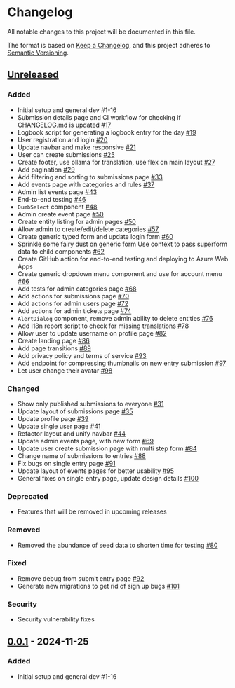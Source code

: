 # Changelog

All notable changes to this project will be documented in this file.

The format is based on [Keep a Changelog](https://keepachangelog.com/en/1.0.0/),
and this project adheres to [Semantic Versioning](https://semver.org/spec/v2.0.0.html).

## [Unreleased]

### Added

- Initial setup and general dev #1-16
- Submission details page and CI workflow for checking if CHANGELOG.md is updated
  [#17](https://github.com/thejoltjoker/kreacon/pull/17)
- Logbook script for generating a logbook entry for the day
  [#19](https://github.com/thejoltjoker/kreacon/pull/19)
- User registration and login
  [#20](https://github.com/thejoltjoker/kreacon/pull/20)
- Update navbar and make responsive
  [#21](https://github.com/thejoltjoker/kreacon/pull/21)
- User can create submissions
  [#25](https://github.com/thejoltjoker/kreacon/pull/25)
- Create footer, use ollama for translation, use flex on main layout
  [#27](https://github.com/thejoltjoker/kreacon/pull/27)
- Add pagination
  [#29](https://github.com/thejoltjoker/kreacon/pull/29)
- Add filtering and sorting to submissions page
  [#33](https://github.com/thejoltjoker/kreacon/pull/33)
- Add events page with categories and rules
  [#37](https://github.com/thejoltjoker/kreacon/pull/37)
- Admin list events page
  [#43](https://github.com/thejoltjoker/kreacon/pull/43)
- End-to-end testing
  [#46](https://github.com/thejoltjoker/kreacon/pull/46)
- `DumbSelect` component
  [#48](https://github.com/thejoltjoker/kreacon/pull/48)
- Admin create event page
  [#50](https://github.com/thejoltjoker/kreacon/pull/50)
- Create entity listing for admin pages
  [#50](https://github.com/thejoltjoker/kreacon/pull/50)
- Allow admin to create/edit/delete categories
  [#57](https://github.com/thejoltjoker/kreacon/pull/57)
- Create generic typed form and update login form
  [#60](https://github.com/thejoltjoker/kreacon/pull/60)
- Sprinkle some fairy dust on generic form
  Use context to pass superform data to child components
  [#62](https://github.com/thejoltjoker/kreacon/pull/62)
- Create GitHub action for end-to-end testing and deploying to Azure Web Apps
- Create generic dropdown menu component and use for account menu
  [#66](https://github.com/thejoltjoker/kreacon/pull/66)
- Add tests for admin categories page
  [#68](https://github.com/thejoltjoker/kreacon/pull/68)
- Add actions for submissions page
  [#70](https://github.com/thejoltjoker/kreacon/pull/70)
- Add actions for admin users page
  [#72](https://github.com/thejoltjoker/kreacon/pull/72)
- Add actions for admin tickets page
  [#74](https://github.com/thejoltjoker/kreacon/pull/74)
- `AlertDialog` component, remove admin ability to delete entities
  [#76](https://github.com/thejoltjoker/kreacon/pull/76)
- Add i18n report script to check for missing translations
  [#78](https://github.com/thejoltjoker/kreacon/pull/78)
- Allow user to update username on profile page
  [#82](https://github.com/thejoltjoker/kreacon/pull/82)
- Create landing page
  [#86](https://github.com/thejoltjoker/kreacon/pull/86)
- Add page transitions
  [#89](https://github.com/thejoltjoker/kreacon/pull/89)
- Add privacy policy and terms of service
  [#93](https://github.com/thejoltjoker/kreacon/pull/93)
- Add endpoint for compressing thumbnails on new entry submission
  [#97](https://github.com/thejoltjoker/kreacon/pull/97)
- Let user change their avatar
  [#98](https://github.com/thejoltjoker/kreacon/pull/98)

### Changed

- Show only published submissions to everyone
  [#31](https://github.com/thejoltjoker/kreacon/pull/31)
- Update layout of submissions page
  [#35](https://github.com/thejoltjoker/kreacon/pull/35)
- Update profile page
  [#39](https://github.com/thejoltjoker/kreacon/pull/39)
- Update single user page
  [#41](https://github.com/thejoltjoker/kreacon/pull/41)
- Refactor layout and unify navbar
  [#44](https://github.com/thejoltjoker/kreacon/pull/44)
- Update admin events page, with new form
  [#69](https://github.com/thejoltjoker/kreacon/pull/69)
- Update user create submission page with multi step form
  [#84](https://github.com/thejoltjoker/kreacon/pull/84)
- Change name of submissions to entries
  [#88](https://github.com/thejoltjoker/kreacon/pull/88)
- Fix bugs on single entry page
  [#91](https://github.com/thejoltjoker/kreacon/pull/91)
- Update layout of events pages for better usability
  [#95](https://github.com/thejoltjoker/kreacon/pull/95)
- General fixes on single entry page, update design details
  [#100](https://github.com/thejoltjoker/kreacon/pull/100)

### Deprecated

- Features that will be removed in upcoming releases

### Removed

- Removed the abundance of seed data to shorten time for testing
  [#80](https://github.com/thejoltjoker/kreacon/pull/80)

### Fixed

- Remove debug from submit entry page
  [#92](https://github.com/thejoltjoker/kreacon/pull/92)
- Generate new migrations to get rid of sign up bugs
  [#101](https://github.com/thejoltjoker/kreacon/pull/101)

### Security

- Security vulnerability fixes

## [0.0.1] - 2024-11-25

### Added

- Initial setup and general dev #1-16

[Unreleased]: https://github.com/thejoltjoker/kreacon/compare/v0.0.1...HEAD
[0.0.1]: https://github.com/thejoltjoker/kreacon/releases/tag/v0.0.1
